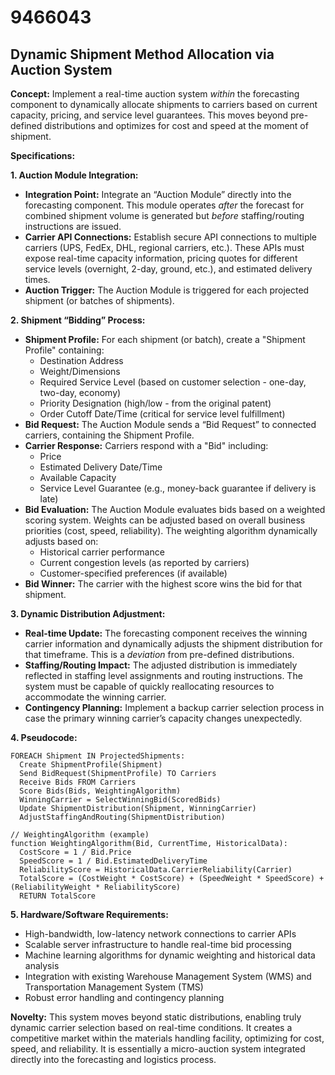 # 9466043

## Dynamic Shipment Method Allocation via Auction System

**Concept:** Implement a real-time auction system *within* the forecasting component to dynamically allocate shipments to carriers based on current capacity, pricing, and service level guarantees. This moves beyond pre-defined distributions and optimizes for cost and speed at the moment of shipment.

**Specifications:**

**1. Auction Module Integration:**

*   **Integration Point:** Integrate an “Auction Module” directly into the forecasting component. This module operates *after* the forecast for combined shipment volume is generated but *before* staffing/routing instructions are issued.
*   **Carrier API Connections:** Establish secure API connections to multiple carriers (UPS, FedEx, DHL, regional carriers, etc.). These APIs must expose real-time capacity information, pricing quotes for different service levels (overnight, 2-day, ground, etc.), and estimated delivery times.
*   **Auction Trigger:**  The Auction Module is triggered for each projected shipment (or batches of shipments).

**2. Shipment “Bidding” Process:**

*   **Shipment Profile:** For each shipment (or batch), create a "Shipment Profile" containing:
    *   Destination Address
    *   Weight/Dimensions
    *   Required Service Level (based on customer selection - one-day, two-day, economy)
    *   Priority Designation (high/low - from the original patent)
    *   Order Cutoff Date/Time (critical for service level fulfillment)
*   **Bid Request:** The Auction Module sends a “Bid Request” to connected carriers, containing the Shipment Profile.
*   **Carrier Response:** Carriers respond with a "Bid" including:
    *   Price
    *   Estimated Delivery Date/Time
    *   Available Capacity
    *   Service Level Guarantee (e.g., money-back guarantee if delivery is late)
*   **Bid Evaluation:** The Auction Module evaluates bids based on a weighted scoring system.  Weights can be adjusted based on overall business priorities (cost, speed, reliability). The weighting algorithm dynamically adjusts based on:
    *   Historical carrier performance
    *   Current congestion levels (as reported by carriers)
    *   Customer-specified preferences (if available)
*   **Bid Winner:**  The carrier with the highest score wins the bid for that shipment.

**3. Dynamic Distribution Adjustment:**

*   **Real-time Update:** The forecasting component receives the winning carrier information and dynamically adjusts the shipment distribution for that timeframe. This is a *deviation* from pre-defined distributions.
*   **Staffing/Routing Impact:** The adjusted distribution is immediately reflected in staffing level assignments and routing instructions. The system must be capable of quickly reallocating resources to accommodate the winning carrier.
*   **Contingency Planning:** Implement a backup carrier selection process in case the primary winning carrier’s capacity changes unexpectedly.

**4. Pseudocode:**

```
FOREACH Shipment IN ProjectedShipments:
  Create ShipmentProfile(Shipment)
  Send BidRequest(ShipmentProfile) TO Carriers
  Receive Bids FROM Carriers
  Score Bids(Bids, WeightingAlgorithm)
  WinningCarrier = SelectWinningBid(ScoredBids)
  Update ShipmentDistribution(Shipment, WinningCarrier)
  AdjustStaffingAndRouting(ShipmentDistribution)

// WeightingAlgorithm (example)
function WeightingAlgorithm(Bid, CurrentTime, HistoricalData):
  CostScore = 1 / Bid.Price
  SpeedScore = 1 / Bid.EstimatedDeliveryTime
  ReliabilityScore = HistoricalData.CarrierReliability(Carrier)
  TotalScore = (CostWeight * CostScore) + (SpeedWeight * SpeedScore) + (ReliabilityWeight * ReliabilityScore)
  RETURN TotalScore
```

**5. Hardware/Software Requirements:**

*   High-bandwidth, low-latency network connections to carrier APIs
*   Scalable server infrastructure to handle real-time bid processing
*   Machine learning algorithms for dynamic weighting and historical data analysis
*   Integration with existing Warehouse Management System (WMS) and Transportation Management System (TMS)
*   Robust error handling and contingency planning

**Novelty:** This system moves beyond static distributions, enabling truly dynamic carrier selection based on real-time conditions. It creates a competitive market within the materials handling facility, optimizing for cost, speed, and reliability. It is essentially a micro-auction system integrated directly into the forecasting and logistics process.